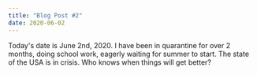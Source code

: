 ```yaml
---
title: "Blog Post #2"
date: 2020-06-02
---
```


Today's date is June 2nd, 2020. I have been in quarantine for over 2 months, doing school work, eagerly waiting for summer to start. 
The state of the USA is in crisis. Who knows when things will get better? 

